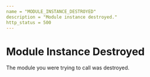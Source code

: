 ```yaml
---
name = "MODULE_INSTANCE_DESTROYED"
description = "Module instance destroyed."
http_status = 500
---
```


# Module Instance Destroyed

The module you were trying to call was destroyed.
